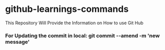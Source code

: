 # github-learnings-commands
This Repository Will Provide the Information on How to use Git Hub 


### For  Updating the commit in local: git commit --amend -m 'new message'
